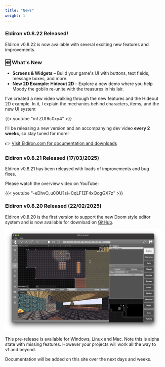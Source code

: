 ```yaml
---
title: "News"
weight: 1
---
```


### Eldiron v0.8.22 Released!

Eldiron v0.8.22 is now available with several exciting new features and improvements.

### 🆕 What's New

- **Screens & Widgets** – Build your game's UI with buttons, text fields, message boxes, and more.
- **New 2D Example: Hideout 2D** – Explore a new demo where you help Moody the goblin re-unite with the treasures in his lair.

I’ve created a new video walking through the new features and the Hideout 2D example. In it, I explain the mechanics behind characters, items, and the new UI system:

{{< youtube "mTZUf6c0xy4" >}}

I’ll be releasing a new version and an accompanying dev video **every 2 weeks**, so stay tuned for more!

👉 [Visit Eldiron.com for documentation and downloads](https://Eldiron.com)

### Eldiron v0.8.21 Released (17/03/2025)

Eldiron v0.8.21 has been released with loads of improvements and bug fixes.

Please watch the overview video on YouTube:

{{< youtube "-eDhvO_u0OU?si=CqLF1ZF4xQogGX7z" >}}

### Eldiron v0.8.20 Released (22/02/2025)

Eldiron v0.8.20 is the first version to support the new Doom style editor system and is now available for download on [GitHub](https://github.com/markusmoenig/Eldiron/releases).

![Eldiron Screenshot](./screenshot.png)

This pre-release is available for Windows, Linux and Mac. Note this is alpha state with missing features. However your projects will work all the way to v1 and beyond.

Documentation will be added on this site over the next days and weeks.
